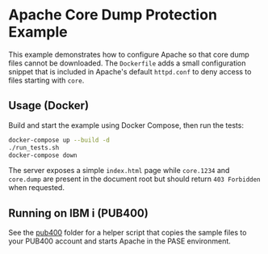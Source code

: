 # Apache Core Dump Protection Example

This example demonstrates how to configure Apache so that core dump files cannot be downloaded. The `Dockerfile` adds a small configuration snippet that is included in Apache's default `httpd.conf` to deny access to files starting with `core`.

## Usage (Docker)

Build and start the example using Docker Compose, then run the tests:

```bash
docker-compose up --build -d
./run_tests.sh
docker-compose down
```

The server exposes a simple `index.html` page while `core.1234` and `core.dump` are present in the document root but should return `403 Forbidden` when requested.

## Running on IBM i (PUB400)

See the [pub400](./pub400) folder for a helper script that copies the sample files to your PUB400 account and starts Apache in the PASE environment.

